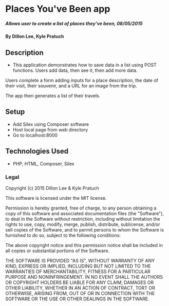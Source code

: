 # Places You've Been app

##### Allows user to create a list of places they've been, 08/05/2015

#### By Dillon Lee, Kyle Pratuch

## Description

- This application demonstrates how to save data in a list using POST functions.  Users add data, then see it, then add more data.

Users complete a form adding inputs for a place description, the date of their visit, their souvenir, and a URL for an image from the trip.

The app then generates a list of their travels. 

## Setup

- Add Silex using Composer software
- Host local page from web directory
- Go to localhost:8000

## Technologies Used

- PHP, HTML, Composer, Silex

### Legal

Copyright (c) 2015 Dillon Lee & Kyle Pratuch

This software is licensed under the MIT license.

Permission is hereby granted, free of charge, to any person obtaining a copy
of this software and associated documentation files (the "Software"), to deal
in the Software without restriction, including without limitation the rights
to use, copy, modify, merge, publish, distribute, sublicense, and/or sell
copies of the Software, and to permit persons to whom the Software is
furnished to do so, subject to the following conditions:

The above copyright notice and this permission notice shall be included in
all copies or substantial portions of the Software.

THE SOFTWARE IS PROVIDED "AS IS", WITHOUT WARRANTY OF ANY KIND, EXPRESS OR
IMPLIED, INCLUDING BUT NOT LIMITED TO THE WARRANTIES OF MERCHANTABILITY,
FITNESS FOR A PARTICULAR PURPOSE AND NONINFRINGEMENT. IN NO EVENT SHALL THE
AUTHORS OR COPYRIGHT HOLDERS BE LIABLE FOR ANY CLAIM, DAMAGES OR OTHER
LIABILITY, WHETHER IN AN ACTION OF CONTRACT, TORT OR OTHERWISE, ARISING FROM,
OUT OF OR IN CONNECTION WITH THE SOFTWARE OR THE USE OR OTHER DEALINGS IN
THE SOFTWARE.
